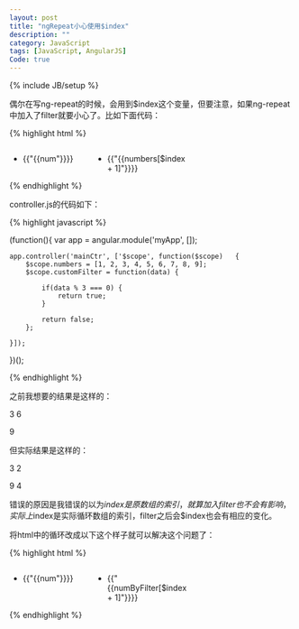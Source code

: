 ```yaml
---
layout: post
title: "ngRepeat小心使用$index"
description: ""
category: JavaScript
tags: [JavaScript, AngularJS]
Code: true
---
```

{% include JB/setup %}

偶尔在写ng-repeat的时候，会用到$index这个变量，但要注意，如果ng-repeat中加入了filter就要小心了。比如下面代码：

{% highlight html %}


<!DOCTYPE html>
<html ng-app="myApp">
<head lang="en">
    <meta charset="UTF-8">
    <title></title>
    <style>
        ul {
            width: 100%;
            float: left;
        }
        li {
            float: left;
            width: 150px;
        }
    </style>
</head>
<body ng-controller="mainCtr">
<ul ng-repeat="num in numbers | filter : customFilter" ng-show="$even">
    <li>{{"{{num"}}}}</li>
    <li ng-show="numbers[$index + 1]">{{"{{numbers[$index + 1]"}}}}</li>
</ul>
<script src="bower_components/angularjs/angular.js"></script>
<script src="controller.js"></script>
</body>
</html>

{% endhighlight %}

controller.js的代码如下：

{% highlight javascript %}

(function(){
    var app = angular.module('myApp', []);

    app.controller('mainCtr', ['$scope', function($scope)	{
        $scope.numbers = [1, 2, 3, 4, 5, 6, 7, 8, 9];
        $scope.customFilter = function(data) {

            if(data % 3 === 0) {
                return true;
            }

            return false;
        };

    }]);
})();

{% endhighlight %}



之前我想要的结果是这样的：

3         6

9


但实际结果是这样的：

3         2

9         4

错误的原因是我错误的以为$index是原数组的索引，就算加入filter也不会有影响，实际上$index是实际循环数组的索引，filter之后会$index也会有相应的变化。

将html中的循环改成以下这个样子就可以解决这个问题了：



{% highlight html %}

<ul ng-repeat="num in (numByFilter = (numbers | filter : customFilter))" ng-show="$even">
    <li>{{"{{num"}}}}</li>
    <li ng-show="numByFilter[$index + 1]">{{"{{numByFilter[$index + 1]"}}}}</li>
</ul>
 
{% endhighlight %}


